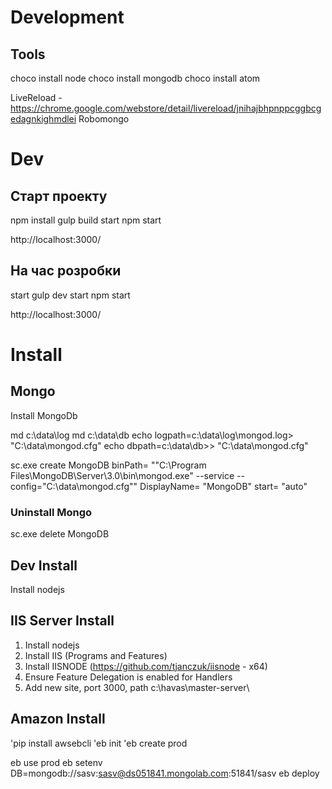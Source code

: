 # Development

## Tools

  choco install node
  choco install mongodb
  choco install atom

  LiveReload - https://chrome.google.com/webstore/detail/livereload/jnihajbhpnppcggbcgedagnkighmdlei
  Robomongo

# Dev

## Старт проекту

  npm install
  gulp build
  start npm start

  http://localhost:3000/


## На час розробки

   start gulp dev
   start npm start

   http://localhost:3000/



# Install

## Mongo

Install MongoDb

  md c:\data\log
  md c:\data\db
  echo logpath=c:\data\log\mongod.log> "C:\data\mongod.cfg"
  echo dbpath=c:\data\db>> "C:\data\mongod.cfg"

  sc.exe create MongoDB binPath= "\"C:\Program Files\MongoDB\Server\3.0\bin\mongod.exe\" --service --config=\"C:\data\mongod.cfg\"" DisplayName= "MongoDB" start= "auto"

### Uninstall Mongo

  sc.exe delete MongoDB

## Dev Install

Install nodejs

## IIS Server Install

1. Install nodejs
2. Install IIS (Programs and Features)
3. Install IISNODE (https://github.com/tjanczuk/iisnode - x64)
4. Ensure Feature Delegation is enabled for Handlers
5. Add new site, port 3000, path c:\havas\master-server\

## Amazon Install

  'pip install awsebcli
  'eb init
  'eb create prod

  eb use prod
  eb setenv DB=mongodb://sasv:sasv@ds051841.mongolab.com:51841/sasv
  eb deploy
